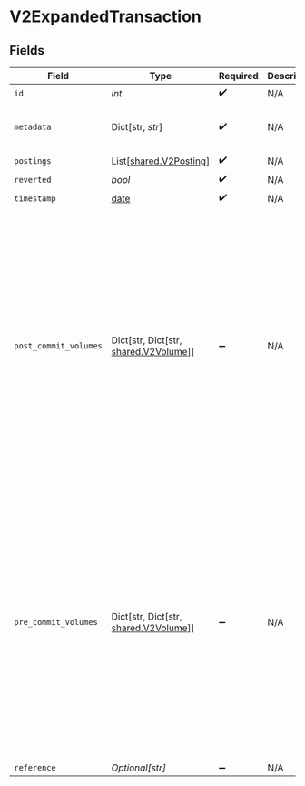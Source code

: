 # V2ExpandedTransaction


## Fields

| Field                                                                                                                                          | Type                                                                                                                                           | Required                                                                                                                                       | Description                                                                                                                                    | Example                                                                                                                                        |
| ---------------------------------------------------------------------------------------------------------------------------------------------- | ---------------------------------------------------------------------------------------------------------------------------------------------- | ---------------------------------------------------------------------------------------------------------------------------------------------- | ---------------------------------------------------------------------------------------------------------------------------------------------- | ---------------------------------------------------------------------------------------------------------------------------------------------- |
| `id`                                                                                                                                           | *int*                                                                                                                                          | :heavy_check_mark:                                                                                                                             | N/A                                                                                                                                            |                                                                                                                                                |
| `metadata`                                                                                                                                     | Dict[str, *str*]                                                                                                                               | :heavy_check_mark:                                                                                                                             | N/A                                                                                                                                            | {<br/>"admin": "true"<br/>}                                                                                                                    |
| `postings`                                                                                                                                     | List[[shared.V2Posting](../../models/shared/v2posting.md)]                                                                                     | :heavy_check_mark:                                                                                                                             | N/A                                                                                                                                            |                                                                                                                                                |
| `reverted`                                                                                                                                     | *bool*                                                                                                                                         | :heavy_check_mark:                                                                                                                             | N/A                                                                                                                                            |                                                                                                                                                |
| `timestamp`                                                                                                                                    | [date](https://docs.python.org/3/library/datetime.html#date-objects)                                                                           | :heavy_check_mark:                                                                                                                             | N/A                                                                                                                                            |                                                                                                                                                |
| `post_commit_volumes`                                                                                                                          | Dict[str, Dict[str, [shared.V2Volume](../../models/shared/v2volume.md)]]                                                                       | :heavy_minus_sign:                                                                                                                             | N/A                                                                                                                                            | {<br/>"orders:1": {<br/>"USD": {<br/>"input": 100,<br/>"output": 10,<br/>"balance": 90<br/>}<br/>},<br/>"orders:2": {<br/>"USD": {<br/>"input": 100,<br/>"output": 10,<br/>"balance": 90<br/>}<br/>}<br/>} |
| `pre_commit_volumes`                                                                                                                           | Dict[str, Dict[str, [shared.V2Volume](../../models/shared/v2volume.md)]]                                                                       | :heavy_minus_sign:                                                                                                                             | N/A                                                                                                                                            | {<br/>"orders:1": {<br/>"USD": {<br/>"input": 100,<br/>"output": 10,<br/>"balance": 90<br/>}<br/>},<br/>"orders:2": {<br/>"USD": {<br/>"input": 100,<br/>"output": 10,<br/>"balance": 90<br/>}<br/>}<br/>} |
| `reference`                                                                                                                                    | *Optional[str]*                                                                                                                                | :heavy_minus_sign:                                                                                                                             | N/A                                                                                                                                            | ref:001                                                                                                                                        |